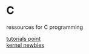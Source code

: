 # C
ressources for C programming

<a href="https://www.tutorialspoint.com/cprogramming/index.htm">tutorials point</a> <br>
[kernel newbies](https://kernelnewbies.org/)
